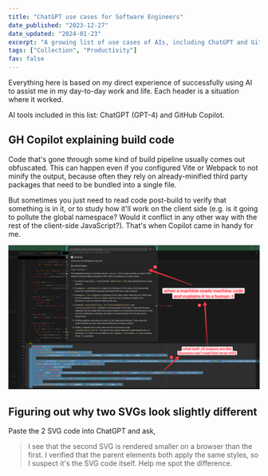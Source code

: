 ```yaml
---
title: "ChatGPT use cases for Software Engineers"
date_published: "2023-12-27"
date_updated: "2024-01-23"
excerpt: "A growing list of use cases of AIs, including ChatGPT and GitHub Copilot."
tags: ["Collection", "Productivity"]
fav: false
---
```


Everything here is based on my direct experience of successfully using AI to assist me in my day-to-day work and life. Each header is a situation where it worked.

AI tools included in this list: ChatGPT (GPT-4) and GitHub Copilot.

## GH Copilot explaining build code

Code that's gone through some kind of build pipeline usually comes out obfuscated. This can happen even if you configured Vite or Webpack to not minify the output, because often they rely on already-minified third party packages that need to be bundled into a single file.

But sometimes you just need to read code post-build to verify that something is in it, or to study how it'll work on the client side (e.g. is it going to pollute the global namespace? Would it conflict in any other way with the rest of the client-side JavaScript?). That's when Copilot came in handy for me.

![screenshot of github copilot explaining code based on highlighted chunks of obfuscated code in the editor](images/copilot-help-explain-build-output.PNG)

## Figuring out why two SVGs look slightly different

Paste the 2 SVG code into ChatGPT and ask,

> I see that the second SVG is rendered smaller on a browser than the first. I verified that the parent elements both apply the same styles, so I suspect it's the SVG code itself. Help me spot the difference.
